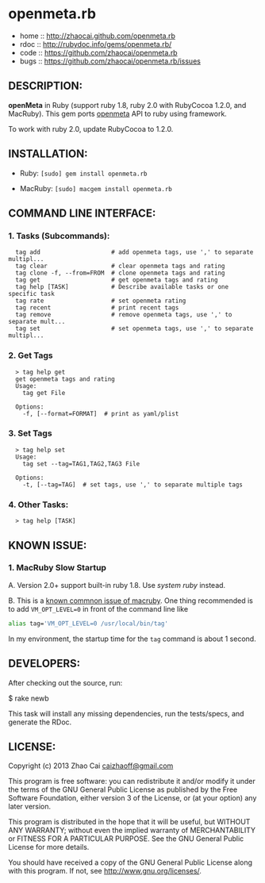 # openmeta.rb

* home  :: http://zhaocai.github.com/openmeta.rb
* rdoc  :: http://rubydoc.info/gems/openmeta.rb/
* code  :: https://github.com/zhaocai/openmeta.rb
* bugs  :: https://github.com/zhaocai/openmeta.rb/issues


## DESCRIPTION:

**openMeta** in Ruby (support ruby 1.8, ruby 2.0 with RubyCocoa 1.2.0, and MacRuby). This gem ports [openmeta]( http://code.google.com/p/openmeta/ ) API to ruby using framework.

To work with ruby 2.0, update RubyCocoa to 1.2.0.


## INSTALLATION:

* Ruby: `[sudo] gem install openmeta.rb`

* MacRuby: `[sudo] macgem install openmeta.rb`


## COMMAND LINE INTERFACE:

### 1. Tasks (Subcommands):

      tag add                    # add openmeta tags, use ',' to separate multipl...
      tag clear                  # clear openmeta tags and rating
      tag clone -f, --from=FROM  # clone openmeta tags and rating
      tag get                    # get openmeta tags and rating
      tag help [TASK]            # Describe available tasks or one specific task
      tag rate                   # set openmeta rating
      tag recent                 # print recent tags
      tag remove                 # remove openmeta tags, use ',' to separate mult...
      tag set                    # set openmeta tags, use ',' to separate multipl...

### 2. Get Tags

      > tag help get
      get openmeta tags and rating
      Usage:
        tag get File

      Options:
        -f, [--format=FORMAT]  # print as yaml/plist

### 3. Set Tags

      > tag help set
      Usage:
        tag set --tag=TAG1,TAG2,TAG3 File

      Options:
        -t, [--tag=TAG]  # set tags, use ',' to separate multiple tags

### 4. Other Tasks:

      > tag help [TASK]

## KNOWN ISSUE:

### 1. MacRuby Slow Startup

A. Version 2.0+ support built-in ruby 1.8. Use _system ruby_ instead.

B. This is a [known commnon issue of macruby]( https://github.com/MacRuby/MacRuby/wiki/Common-Issues ).
One thing recommended is to add `VM_OPT_LEVEL=0` in front of the command line like

```bash
alias tag='VM_OPT_LEVEL=0 /usr/local/bin/tag'
```

In my environment, the startup time for the `tag` command is about 1 second.


## DEVELOPERS:

After checking out the source, run:

  $ rake newb

This task will install any missing dependencies, run the tests/specs,
and generate the RDoc.

## LICENSE:

Copyright (c) 2013 Zhao Cai <caizhaoff@gmail.com>

This program is free software: you can redistribute it and/or modify it under
the terms of the GNU General Public License as published by the Free Software
Foundation, either version 3 of the License, or (at your option)
any later version.

This program is distributed in the hope that it will be useful, but WITHOUT
ANY WARRANTY; without even the implied warranty of MERCHANTABILITY or FITNESS
FOR A PARTICULAR PURPOSE. See the GNU General Public License for more details.

You should have received a copy of the GNU General Public License along with
this program. If not, see <http://www.gnu.org/licenses/>.


[openmeta]: http://code.google.com/p/openmeta/


